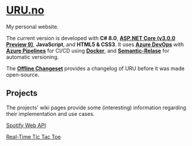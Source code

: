 # [URU.no](http://uru.no/)

My personal website.

The current version is developed with **C# 8.0**, **[ASP.NET Core (v3.0.0 Preview 9)](https://www.microsoft.com/net)**, **JavaScript**, and **HTML5 & CSS3**.
It uses **[Azure DevOps](https://azure.microsoft.com/en-us/services/devops/)** with **[Azure Pipelines](https://azure.microsoft.com/en-us/services/devops/pipelines/)** for CI/CD using **[Docker](https://azure.microsoft.com/en-us/services/kubernetes-service/docker/)**, and **[Semantic-Relase](https://github.com/semantic-release/semantic-release)** for automatic versioning.

The **[Offline Changeset](https://github.com/Adrrei/URU/wiki/Offline-Changeset)** provides a changelog of URU before it was made open-source.

## Projects

The projects' wiki pages provide some (interesting) information regarding their implementation and use cases.

[Spotify Web API](https://github.com/Adrrei/URU/wiki/Spotify)

[Real-Time Tic Tac Toe](https://github.com/Adrrei/URU/wiki/Tic-Tac-Toe)
